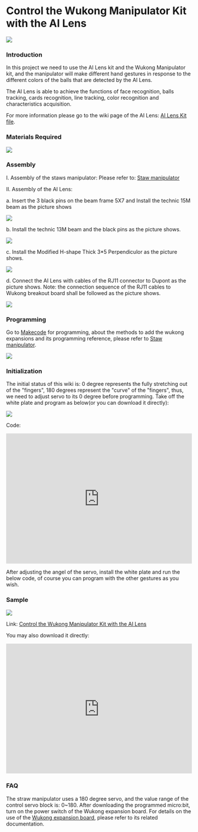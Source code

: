 # Control the Wukong Manipulator Kit with the AI Lens



![](./images/straw-manipulator-26.gif)



### Introduction

In this project we need to use the AI Lens kit and the Wukong Manipulator kit, and the manipulator will make different hand gestures in response to the different colors of the balls that are detected by the AI Lens. 

The AI Lens is able to achieve the functions of face recognition, balls tracking, cards recognition, line tracking, color recognition and characteristics acquisition.

For more information please go to the wiki page of the AI Lens: [AI Lens Kit file](https://elecfreaks.com/learn-en/microbitplanetX/ai/Plant_X_EF05035.html).

### Materials Required



![](./images/straw-manipulator-08-1.png)


### Assembly

Ⅰ. Assembly of the staws manipulator: 
Please refer to: [Staw manipulator](./How-to-use-the-microbit-to-control-the-straw-manipulator.md)

Ⅱ. Assembly of the AI Lens: 

a. Insert the 3 black pins on the beam frame 5X7 and Install the technic 15M beam as the picture shows

![](./images/straw-manipulator-27.png)

b. Install the technic 13M beam and the black pins as the picture shows. 

![](./images/straw-manipulator-28.png)

c. Install the Modified H-shape Thick 3*5 Perpendiculor as the picture shows. 

![](./images/straw-manipulator-29.png)

d. Connect the AI Lens with cables of the RJ11  connector to Dupont as the picture shows. Note: the connection sequence of the RJ11 cables to Wukong breakout board shall be followed as the picture shows. 

![](./images/straw-manipulator-30.png)

### Programming

Go to  [Makecode](https://makecode.microbit.org) for programming, about the methods to add the wukong expansions and its programming reference, please refer to [Staw manipulator](https://www.elecfreaks.com/learn-cn/microbitKit/straw-manipulator/How-to-use-the-microbit-to-control-the-straw-manipulator.html).

![](./images/straw-manipulator-18.png)

### Initialization

The initial status of this wiki is: 0 degree represents the fully stretching out of the "fingers", 180 degrees represent the "curve" of the "fingers", thus, we need to adjust servo to its 0 degree before programming. Take off the white plate and program as below(or you can download it directly):

![](./images/straw-manipulator-17.png)

Code: 

<div style="position:relative;height:0;padding-bottom:70%;overflow:hidden;"><iframe style="position:absolute;top:0;left:0;width:100%;height:100%;" src="https://makecode.microbit.org/#pub:_azoXDPMYE35F" frameborder="0" sandbox="allow-popups allow-forms allow-scripts allow-same-origin"></iframe></div> 



After adjusting the angel of the servo, install the white plate and run the below code, of course you can program with the other gestures as you wish. 



### Sample



![](./images/straw-manipulator-2-5.png)



Link: [Control the Wukong Manipulator Kit with the AI Lens](https://makecode.microbit.org/_4qKFUwW2k6jV)

You may also download it directly: 

<div style="position:relative;height:0;padding-bottom:70%;overflow:hidden;"><iframe style="position:absolute;top:0;left:0;width:100%;height:100%;" src="https://makecode.microbit.org/#pub:_4qKFUwW2k6jV" frameborder="0" sandbox="allow-popups allow-forms allow-scripts allow-same-origin"></iframe></div> 



### FAQ

The straw manipulator uses a 180 degree servo, and the value range of the control servo block is: 0~180. After downloading the programmed micro:bit, turn on the power switch of the Wukong expansion board. For details on the use of the [Wukong expansion board](https://www.elecfreaks.com/learn-en/microbitExtensionModule/wukong.html), please refer to its related documentation.
